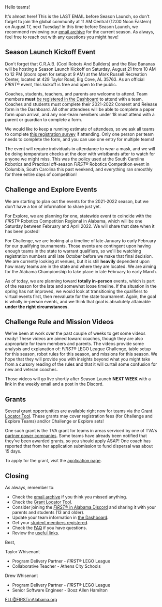 Hello teams!

It's almost here! This is the LAST EMAIL before Season Launch, so don't forget to join the global community at 11 AM Central (12:00 Noon Eastern) on August 17, next Tuesday! In this time before Season Launch, we recommend reviewing our [email archive](https://github.com/drewwhis/first-in-alabama/tree/main/2021-2022/email-blasts) for the current season. As always, feel free to reach out with any questions you might have!


## Season Launch Kickoff Event

Don't forget that C.R.A.B. (Cool Robots And Builders) and the Blue Bananas will be hosting a Season Launch Kickoff on Saturday, August 21 from 10 AM to 12 PM (doors open for setup at 9 AM) at the Mark Russell Recreation Center, located at 429 Taylor Road, Big Cove, AL 35763. As an official *FIRST*&reg; event, this kickoff is free and open to the public.

Coaches, students, teachers, and parents are welcome to attend. Team members **must** [be registered in the Dashboard](https://www.firstinspires.org/resource-library/youth-registration-system) to attend with a team. Coaches and students must complete their 2021-2022 Consent and Release form in the Dashboard. All other attendees will be able to complete a paper form upon arrival, and any non-team members under 18 must attend with a parent or guardian to complete a form.

We would like to keep a running estimate of attendees, so we ask all teams to complete [this registration survey](https://forms.gle/htdQz3w62CCjzNRPA) if attending. Only one person per team needs to complete the form, and you can use one entry for multiple teams!

The event will require individuals in attendance to wear a mask, and we will be doing temperature checks at the door with wristbands after to watch for anyone we might miss. This was the policy used at the South Carolina Robotics and Practical off-season *FIRST*&reg; Robotics Competition event in Columbia, South Carolina this past weekend, and everything ran smoothly for three entire days of competition!


## Challenge and Explore Events

We are starting to plan out the events for the 2021-2022 season, but we don't have a ton of information to share just yet.

For Explore, we are planning for one, statewide event to coincide with the *FIRST*&reg; Robotics Competition Regional in Alabama, which will be one Saturday between February and April 2022. We will share that date when it has been posted!

For Challenge, we are looking at a timeline of late January to early February for our qualifying tournaments. Those events are contingent upon having enough teams in the state to warrant qualifiers, so we'll be watching registration numbers until late October before we make that final decision. We are currently looking at venues, but it is still **heavily** dependent upon how many teams are in the state and where they are located. We are aiming for the Alabama Championship to take place in late February to early March.

As of today, we are planning toward **totally in-person** events, which is part of the reason for the late and somewhat loose timeline. If the situation in the spring has not improved, we would look at transitioning the qualifiers to virtual events first, then reevaluate for the state tournament. Again, the goal is wholly in-person events, and we think that goal is absolutely attainable **under the right circumstances**.


## Challenge Rule and Mission Videos

We've been at work over the past couple of weeks to get some videos ready! These videos are aimed toward coaches, though they are also appropriate for team members and parents. The videos provide some analysis and explanation of: *FIRST*&reg; LEGO League Challenge, table setup for this season, robot rules for this season, and missions for this season. We hope that they will provide you with insights beyond what you might take from a cursory reading of the rules and that it will curtail some confusion for new and veteran coaches.

Those videos will go live shortly after Season Launch **NEXT WEEK** with a link in the weekly email and a post in the Discord.


## Grants

Several grant opportunities are available right now for teams via the [Grant Locator Tool](https://www.firstinspires.org/robotics/team-grants). These grants may cover registration fees (for Challenge and Explore Teams) and/or Challenge or Explore sets!

One such grant is the TVA grant for teams in areas serviced by one of TVA's [partner power companies](https://www.tva.com/energy/public-power-partnerships/local-power-companies). Some teams have already been notified that they've been awarded grants, so you should apply ASAP! One coach has reported that from her application submission to fund dispersal was about 15 days.

To apply for the grant, visit the [application page](https://usfirst.submittable.com/submit/1458f43c-4f5c-4e53-99cd-e4ca888522f0/2021-2022-tennessee-valley-authority-team-grant-application).


## Closing

As always, remember to:
- Check the [email archive](https://github.com/drewwhis/first-in-alabama/tree/main/2021-2022/email-blasts) if you think you missed anything.
- Check the [Grant Locator Tool](https://www.firstinspires.org/robotics/team-grants).
- Consider joining the [*FIRST*&reg; in Alabama Discord](http://discord.gg/7eyJvm3) and sharing it with your parents and students (13 and older).
- Update your team information in [the Dashboard](https://my.firstinspires.org/Dashboard/).
- Get your [student members registered](https://www.firstinspires.org/resource-library/youth-registration-system).
- Check the [FAQ](https://github.com/drewwhis/first-in-alabama/wiki/Frequently-Asked-Questions) if you have questions.
- Review the [useful links](https://github.com/drewwhis/first-in-alabama/wiki/Useful-Links).

Best,

Taylor Whisenant
- Program Delivery Partner - *FIRST*&reg; LEGO League
- Collaborative Teacher - Athens City Schools

Drew Whisenant
- Program Delivery Partner - *FIRST*&reg; LEGO League
- Senior Software Engineer - Booz Allen Hamilton

FLL@FIRSTinAlabama.org
